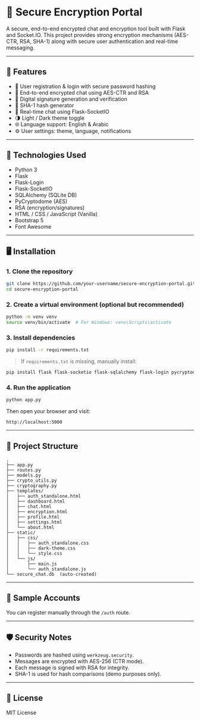 # 🔐 Secure Encryption Portal

A secure, end-to-end encrypted chat and encryption tool built with Flask and Socket.IO. This project provides strong encryption mechanisms (AES-CTR, RSA, SHA-1) along with secure user authentication and real-time messaging.

---

## 🚀 Features

- 🔑 User registration & login with secure password hashing
- 🔐 End-to-end encrypted chat using AES-CTR and RSA
- 🧾 Digital signature generation and verification
- 🧪 SHA-1 hash generator
- 📡 Real-time chat using Flask-SocketIO
- 🌗 Light / Dark theme toggle
- 🌐 Language support: English & Arabic
- ⚙️ User settings: theme, language, notifications

---

## 🧠 Technologies Used

- Python 3
- Flask
- Flask-Login
- Flask-SocketIO
- SQLAlchemy (SQLite DB)
- PyCryptodome (AES)
- RSA (encryption/signatures)
- HTML / CSS / JavaScript (Vanilla)
- Bootstrap 5
- Font Awesome

---

## 🖥️ Installation

### 1. Clone the repository

```bash
git clone https://github.com/your-username/secure-encryption-portal.git
cd secure-encryption-portal
```

### 2. Create a virtual environment (optional but recommended)

```bash
python -m venv venv
source venv/bin/activate  # For Windows: venv\Scripts\activate
```

### 3. Install dependencies

```bash
pip install -r requirements.txt
```

> If `requirements.txt` is missing, manually install:
```bash
pip install flask flask-socketio flask-sqlalchemy flask-login pycryptodome rsa
```

### 4. Run the application

```bash
python app.py
```

Then open your browser and visit:

```
http://localhost:5000
```

---

## 📂 Project Structure

```
.
├── app.py
├── routes.py
├── models.py
├── crypto_utils.py
├── cryptography.py
├── templates/
│   ├── auth_standalone.html
│   ├── dashboard.html
│   ├── chat.html
│   ├── encryption.html
│   ├── profile.html
│   ├── settings.html
│   └── about.html
├── static/
│   ├── css/
│   │   ├── auth_standalone.css
│   │   ├── dark-theme.css
│   │   └── style.css
│   └── js/
│       ├── main.js
│       └── auth_standalone.js
└── secure_chat.db  (auto-created)
```

---

## 🧪 Sample Accounts

You can register manually through the `/auth` route.

---

## 🛡️ Security Notes

- Passwords are hashed using `werkzeug.security`.
- Messages are encrypted with AES-256 (CTR mode).
- Each message is signed with RSA for integrity.
- SHA-1 is used for hash comparisons (demo purposes only).

---

## 📃 License

MIT License
